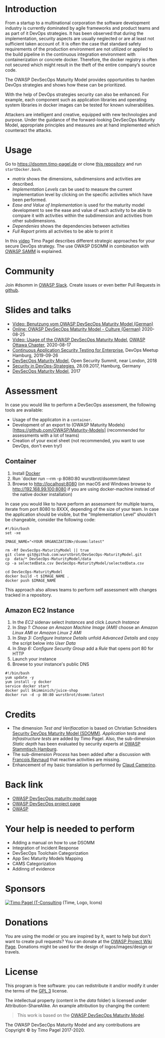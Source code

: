 # Introduction
From a startup to a multinational corporation the software development industry is currently dominated by agile frameworks and product teams and as part of it DevOps strategies. It has been observed that during the implementation, security aspects are usually neglected or are at least not sufficient taken account of. It is often the case that standard safety requirements of the production environment are not utilized or applied to the build pipeline in the continuous integration environment with containerization or concrete docker. Therefore, the docker registry is often not secured which might result in the theft of the entire company’s source code.

The OWASP DevSecOps Maturity Model provides opportunities to harden DevOps strategies and shows how these can be prioritized.

With the help of DevOps strategies security can also be enhanced. For example, each component such as application libraries and operating system libraries in docker images can be tested for known vulnerabilities. 

Attackers are intelligent and creative, equipped with new technologies and purpose. Under the guidance of the forward-looking DevSecOps Maturity Model, appropriate principles and measures are at hand implemented which counteract the attacks.

# Usage
Go to https://dsomm.timo-pagel.de or clone [this repository](https://github.com/wurstbrot/DevSecOps-MaturityModel/) and run `startDocker.bash`.
* _matrix_ shows the dimensions, subdimensions and activities are described.
* _Implementation Levels_ can be used to measure the current implementation level by clicking on the specific activities which have been performed.
* _Ease and Value of Implementation_ is used for the maturity model development to see the ease and value of each activity to be able to compare it with activities within the subdimension and activities from other subdimensions.
* _Dependenies_ shows the dependencies between activities
* _Full Report_ prints all activities to be able to print it

In this [video](https://www.youtube.com/watch?v=tX9RHZ_O5NU) Timo Pagel describes different strategic approaches for your secure DevOps strategy. The use OWASP DSOMM in combination with [OWASP SAMM](https//owaspsamm.org) is explained.

# Community
Join #dsomm in [OWASP Slack](http://owaspslack.com/).
Create issues or even better Pull Requests in [github](https://github.com/wurstbrot/DevSecOps-MaturityModel/).

# Slides and talks
* [Video: Benutzung vom OWASP DevSecOps Maturity Model (German)](https://vimeo.com/456523229)
* [Online: OWASP DevSecOps Maturity Model - Culture (German)](https://www.meetup.com/de-DE/Breaking-Agile/) 2020-08-25
* [Video: Usage of the OWASP DevSecOps Maturity Model](https://www.youtube.com/watch?v=tX9RHZ_O5NU), [OWASP Ottawa Chapter](https://www.meetup.com/de-DE/OWASP-Ottawa/events/272355636/), 2020-08-17
* [Continuous Application Security Testing for Enterprise](https://docs.google.com/presentation/d/1dAewXIHgBEKHKwBPpM5N_G2eM6PRpduoGJrp6R6pNUI/edit?usp=sharing), DevOps Meetup Hamburg, 2019-09-26
* [DevSecOps Maturity Model](https://docs.google.com/presentation/d/1zF7c_0cPYBO7LHcLNtEApQBB_qJugXgRQUyiwBKKtKk/edit?usp=sharing), Open Security Summit, near London, 2018
* [Security in DevOps-Strategies](https://www.youtube.com/watch?v=gWjGWebWahE&t=448s), 28.09.2017, Hamburg, Germany
* [DevSecOps Maturity Model](https://docs.google.com/presentation/d/1rrbyXqxy3LXAJNPFrVH99mj_BNaJKymMsXZItYArWEM/edit?usp=sharing), 2017

# Assessment
In case you would like to perform a DevSecOps assessment, the following tools are available:
* Usage of the applicaton in a `container`.
* Development of an export to (OWASP Maturity Models)[https://github.com/OWASP/Maturity-Models] (recommended for assessments with a lot of teams)
* Creation of your excel sheet (not recommended, you want to use DevOps, don't even try!)

## Container
1. Install [Docker](https://www.docker.com)
2. Run `docker run --rm -p 8080:80 wurstbrot/dsomm:latest 
3. Browse to <http://localhost:8080> (on macOS and Windows browse to <http://192.168.99.100:8080> if you are using docker-machine instead
   of the native docker installation)

In case you would like to have perform an assessment for multiple teams, iterate from port 8080 to 8XXX, depending of the size of your team.
In case the application should be visible, but the "Implementation Level" shouldn't be changeable, consider the following code:
```
#!/bin/bash
set -xe

IMAGE_NAME="<YOUR ORGANIZATION>/dsomm:latest"

rm -Rf DevSecOps-MaturityModel || true
git clone git@github.com:wurstbrot/DevSecOps-MaturityModel.git
cp  data/* DevSecOps-MaturityModel/data
cp -a selectedData.csv DevSecOps-MaturityModel/selectedData.csv

cd DevSecOps-MaturityModel
docker build -t $IMAGE_NAME .
docker push $IMAGE_NAME
```
This approach also allows teams to perform self assessment with changes tracked in a repository.

## Amazon EC2 Instance

1. In the _EC2_ sidenav select _Instances_ and click _Launch Instance_
2. In _Step 1: Choose an Amazon Machine Image (AMI)_ choose an _Amazon
   Linux AMI_ or _Amazon Linux 2 AMI_
3. In _Step 3: Configure Instance Details_ unfold _Advanced Details_ and
   copy the script below into _User Data_
4. In _Step 6: Configure Security Group_ add a _Rule_ that opens port 80
   for HTTP
5. Launch your instance
6. Browse to your instance's public DNS

```
#!/bin/bash
yum update -y
yum install -y docker
service docker start
docker pull bkimminich/juice-shop
docker run -d -p 80:80 wurstbrot/dsomm:latest
```

# Credits
* The dimension _Test and Verifiacation_ is based on Christian Schneiders [Security DevOps Maturity Model (SDOMM)](https://www.christian-schneider.net/SecurityDevOpsMaturityModel.html). _Application tests_ and _Infrastructure tests_ are added by Timo Pagel. Also, the sub-dimension _Static depth_ has been evaluated by security experts at [OWASP Stammtisch Hamburg](https://www.owasp.org/index.php/OWASP_German_Chapter_Stammtisch_Initiative/Hamburg).
* The sub-dimension <i>Process</i> has been added after a discussion with [Francois Raynaud](https://www.linkedin.com/in/francoisraynaud/) that reactive activities are missing.
* Enhancement of my basic translation is performed by [Claud Camerino](https://github.com/clazba).

# Back link
- [OWASP DevSecOps maturity model page](https://dsomm.timo-pagel.de/)
- [OWASP DevSecOps project page](https://owasp.org/www-project-devsecops-maturity-model/)
- [OWASP](https://owasp.org)

# Your help is needed to perform
* Adding a manual on how to use DSOMM
* Integration of Incident Response
* DevSecOps Toolchain Categorization
* App Sec Maturity Models Mapping
* CAMS Categorization
* Addinng of evidence

# Sponsors
[![Timo Pagel IT-Consulting](https://raw.githubusercontent.com/DefectDojo/Documentation/master/doc/img/timo-pagel-logo.png)](https://pagel.pro) (Time, Logo, Icons)

# Donations
You are using the model or you are inspired by it, want to help but don't want to create pull requests? You can donate at the [OWASP Project Wiki Page](https://owasp.org/donate/?reponame=www-project-devsecops-maturity-model&title=OWASP+Devsecops+Maturity+Model). Donations might be used for the design of logos/images/design or travels.

# License
This program is free software: you can redistribute it and/or modify it under the terms of the [GPL 3](https://www.gnu.org/licenses/) license.

The intellectual property (content in the _data_ folder) is licensed under Attribution-ShareAlike.
An example attribution by changing the content:
> This work is based on the [OWASP DevSecOps Maturity Model](https://dsomm.timo-pagel.de).

The OWASP DevSecOps Maturity Model and any contributions are Copyright © by Timo Pagel 2017-2020.
